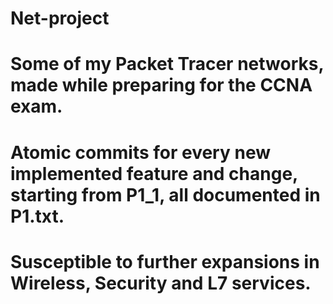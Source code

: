 # Net-project
# Some of my Packet Tracer networks, made while preparing for the CCNA exam. 
# Atomic commits for every new implemented feature and change, starting from P1_1, all documented in P1.txt. 
# Susceptible to further expansions in Wireless, Security and L7 services. 
